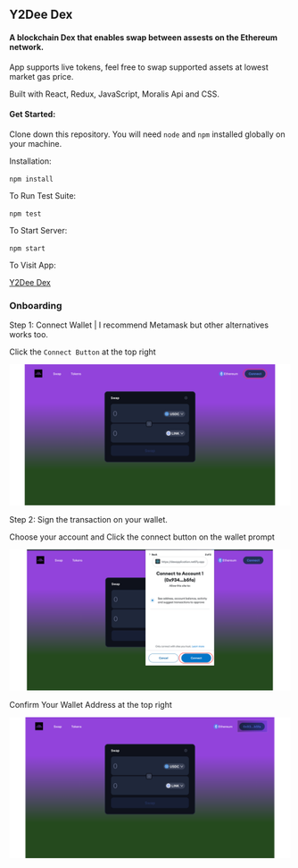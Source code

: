 ## Y2Dee Dex  

#### A blockchain Dex that enables swap between assests on the Ethereum network. 

App supports live tokens, feel free to swap supported assets at lowest market gas price.

Built with React, Redux, JavaScript, Moralis Api and CSS.

#### Get Started:  

Clone down this repository. You will need `node` and `npm` installed globally on your machine.  

Installation:

`npm install`  

To Run Test Suite:  

`npm test`  

To Start Server:

`npm start`  

To Visit App:

[Y2Dee Dex](https://dextokenapplication.netlify.app/) 

### Onboarding

Step 1: Connect Wallet  | I recommend Metamask but other alternatives works too.

Click the `Connect Button` at the top right

![Alt text](https://github.com/y2danny/DexApp/blob/5f27a2379e9bcb9eb1bf7c2475ab84546d317213/Screenshots/y2d1.png)

Step 2: Sign the transaction on your wallet.

Choose your account and Click the connect button on the wallet prompt

![Alt text](https://github.com/y2danny/DexApp/blob/e53b037c5a68890a47f84ae39f096e8b60d183cd/Screenshots/y2d2.png)

Confirm Your Wallet Address at the top right

![Alt text](https://github.com/y2danny/DexApp/blob/e53b037c5a68890a47f84ae39f096e8b60d183cd/Screenshots/y2d3.png)



